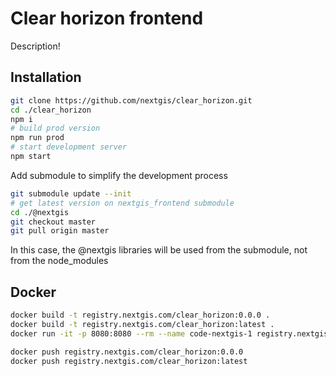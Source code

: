 # Clear horizon frontend

Description!

## Installation

```bash
git clone https://github.com/nextgis/clear_horizon.git
cd ./clear_horizon
npm i
# build prod version
npm run prod
# start development server
npm start
```

Add submodule to simplify the development process

```bash
git submodule update --init
# get latest version on nextgis_frontend submodule
cd ./@nextgis
git checkout master
git pull origin master
```

In this case, the @nextgis libraries will be used from the submodule, not from the node_modules

## Docker

```bash
docker build -t registry.nextgis.com/clear_horizon:0.0.0 .
docker build -t registry.nextgis.com/clear_horizon:latest .
docker run -it -p 8080:8080 --rm --name code-nextgis-1 registry.nextgis.com/clear_horizon:latest

docker push registry.nextgis.com/clear_horizon:0.0.0
docker push registry.nextgis.com/clear_horizon:latest
```
